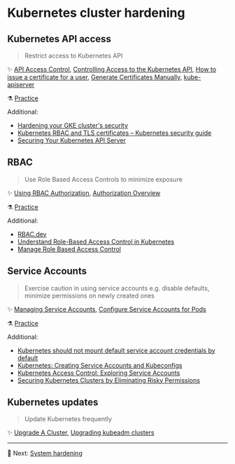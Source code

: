 # Kubernetes cluster hardening

## Kubernetes API access

> Restrict access to Kubernetes API

✨ [API Access Control](https://kubernetes.io/docs/reference/access-authn-authz/),
[Controlling Access to the Kubernetes API](https://kubernetes.io/docs/concepts/security/controlling-access/),
[How to issue a certificate for a user](https://kubernetes.io/docs/reference/access-authn-authz/certificate-signing-requests/#normal-user),
[Generate Certificates Manually](https://kubernetes.io/docs/tasks/administer-cluster/certificates/),
[kube-apiserver](https://kubernetes.io/docs/reference/command-line-tools-reference/kube-apiserver/)

⚗️ [Practice](practice/2.1-kubernetes-api-access.md)

Additional:

* [Hardening your GKE cluster's security](https://cloud.google.com/anthos/clusters/docs/on-prem/latest/how-to/hardening-your-cluster)
* [Kubernetes RBAC and TLS certificates – Kubernetes security guide](https://sysdig.com/blog/kubernetes-security-rbac-tls/)
* [Securing Your Kubernetes API Server](https://tufin.medium.com/protecting-your-kubernetes-api-server-5eefeea4cf8a)

## RBAC

> Use Role Based Access Controls to minimize exposure

✨ [Using RBAC Authorization](https://kubernetes.io/docs/reference/access-authn-authz/rbac/),
[Authorization Overview](https://kubernetes.io/docs/reference/access-authn-authz/authorization/)

⚗️ [Practice](practice/2.2-rbac.md)

Additional:

* [RBAC.dev](https://rbac.dev/)
* [Understand Role-Based Access Control in Kubernetes](https://www.youtube.com/watch?v=G3R24JSlGjY)
* [Manage Role Based Access Control](https://github.com/David-VTUK/CKA-StudyGuide/blob/master/RevisionTopics/01-Cluster%20Architcture%2C%20Installation%20and%20Configuration.md)

## Service Accounts

> Exercise caution in using service accounts e.g. disable defaults, minimize permissions on newly created ones

✨ [Managing Service Accounts](https://kubernetes.io/docs/reference/access-authn-authz/service-accounts-admin/),
[Configure Service Accounts for Pods](https://kubernetes.io/docs/tasks/configure-pod-container/configure-service-account/)

⚗️ [Practice](practice/2.3-service-accounts.md)

Additional:

* [Kubernetes should not mount default service account credentials by default](https://github.com/kubernetes/kubernetes/issues/57601)
* [Kubernetes: Creating Service Accounts and Kubeconfigs](https://docs.armory.io/docs/armory-admin/manual-service-account/)
* [Kubernetes Access Control: Exploring Service Accounts](https://thenewstack.io/kubernetes-access-control-exploring-service-accounts/)
* [Securing Kubernetes Clusters by Eliminating Risky Permissions](https://www.cyberark.com/resources/threat-research-blog/securing-kubernetes-clusters-by-eliminating-risky-permissions)

## Kubernetes updates

> Update Kubernetes frequently

✨ [Upgrade A Cluster](https://kubernetes.io/docs/tasks/administer-cluster/cluster-upgrade/),
[Upgrading kubeadm clusters](https://kubernetes.io/docs/tasks/administer-cluster/kubeadm/kubeadm-upgrade/)

---

🧵 Next: [System hardening](3-system-hardening.md)
